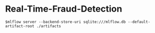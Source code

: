 # Real-Time-Fraud-Detection
```
$mlflow server --backend-store-uri sqlite:///mlflow.db --default-artifact-root ./artifacts